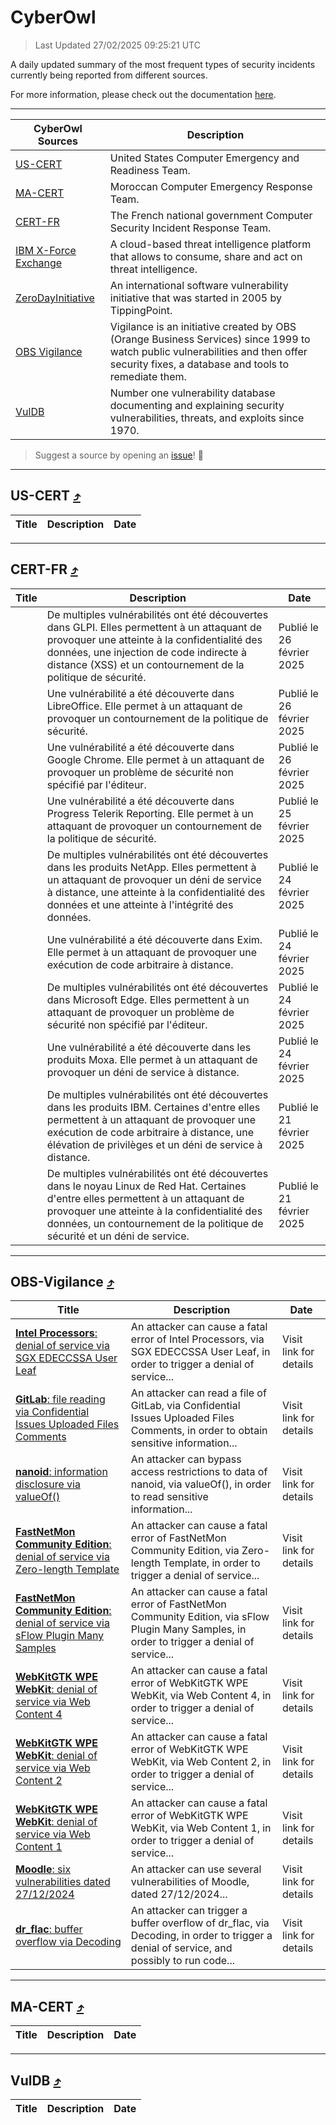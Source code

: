 
 <div id='top'></div>

# CyberOwl

 > Last Updated 27/02/2025 09:25:21 UTC
 
 A daily updated summary of the most frequent types of security incidents currently being reported from different sources.
 
 For more information, please check out the documentation [here](./docs/README.md).
 
 ---
 |CyberOwl Sources|Description|
 |---|---|
 |[US-CERT](#us-cert-arrow_heading_up)|United States Computer Emergency and Readiness Team.|
 |[MA-CERT](#ma-cert-arrow_heading_up)|Moroccan Computer Emergency Response Team.|
 |[CERT-FR](#cert-fr-arrow_heading_up)|The French national government Computer Security Incident Response Team.|
 |[IBM X-Force Exchange](#ibmcloud-arrow_heading_up)|A cloud-based threat intelligence platform that allows to consume, share and act on threat intelligence.|
 |[ZeroDayInitiative](#zerodayinitiative-arrow_heading_up)|An international software vulnerability initiative that was started in 2005 by TippingPoint.|
 |[OBS Vigilance](#obs-vigilance-arrow_heading_up)|Vigilance is an initiative created by OBS (Orange Business Services) since 1999 to watch public vulnerabilities and then offer security fixes, a database and tools to remediate them.|
 |[VulDB](#vuldb-arrow_heading_up)|Number one vulnerability database documenting and explaining security vulnerabilities, threats, and exploits since 1970.|
 
 > Suggest a source by opening an [issue](https://github.com/karimhabush/cyberowl/issues)! :raised_hands:
 ---

## US-CERT [:arrow_heading_up:](#cyberowl)

 |Title|Description|Date|
 |---|---|---|
 
 ---

## CERT-FR [:arrow_heading_up:](#cyberowl)

 |Title|Description|Date|
 |---|---|---|
 |[](https://www.cert.ssi.gouv.fr/avis/CERTFR-2025-AVI-0162/)|De multiples vulnérabilités ont été découvertes dans GLPI. Elles permettent à un attaquant de provoquer une atteinte à la confidentialité des données, une injection de code indirecte à distance (XSS) et un contournement de la politique de sécurité.|Publié le 26 février 2025|
 |[](https://www.cert.ssi.gouv.fr/avis/CERTFR-2025-AVI-0161/)|Une vulnérabilité a été découverte dans LibreOffice. Elle permet à un attaquant de provoquer un contournement de la politique de sécurité.|Publié le 26 février 2025|
 |[](https://www.cert.ssi.gouv.fr/avis/CERTFR-2025-AVI-0160/)|Une vulnérabilité a été découverte dans Google Chrome. Elle permet à un attaquant de provoquer un problème de sécurité non spécifié par l'éditeur.|Publié le 26 février 2025|
 |[](https://www.cert.ssi.gouv.fr/avis/CERTFR-2025-AVI-0159/)|Une vulnérabilité a été découverte dans Progress Telerik Reporting. Elle permet à un attaquant de provoquer un contournement de la politique de sécurité.|Publié le 25 février 2025|
 |[](https://www.cert.ssi.gouv.fr/avis/CERTFR-2025-AVI-0158/)|De multiples vulnérabilités ont été découvertes dans les produits NetApp. Elles permettent à un attaquant de provoquer un déni de service à distance, une atteinte à la confidentialité des données et une atteinte à l'intégrité des données.|Publié le 24 février 2025|
 |[](https://www.cert.ssi.gouv.fr/avis/CERTFR-2025-AVI-0157/)|Une vulnérabilité a été découverte dans Exim. Elle permet à un attaquant de provoquer une exécution de code arbitraire à distance.|Publié le 24 février 2025|
 |[](https://www.cert.ssi.gouv.fr/avis/CERTFR-2025-AVI-0156/)|De multiples vulnérabilités ont été découvertes dans Microsoft Edge. Elles permettent à un attaquant de provoquer un problème de sécurité non spécifié par l'éditeur.|Publié le 24 février 2025|
 |[](https://www.cert.ssi.gouv.fr/avis/CERTFR-2025-AVI-0155/)|Une vulnérabilité a été découverte dans les produits Moxa. Elle permet à un attaquant de provoquer un déni de service à distance.|Publié le 24 février 2025|
 |[](https://www.cert.ssi.gouv.fr/avis/CERTFR-2025-AVI-0154/)|De multiples vulnérabilités ont été découvertes dans les produits IBM. Certaines d'entre elles permettent à un attaquant de provoquer une exécution de code arbitraire à distance, une élévation de privilèges et un déni de service à distance.|Publié le 21 février 2025|
 |[](https://www.cert.ssi.gouv.fr/avis/CERTFR-2025-AVI-0153/)|De multiples vulnérabilités ont été découvertes dans le noyau Linux de Red Hat. Certaines d'entre elles permettent à un attaquant de provoquer une atteinte à la confidentialité des données, un contournement de la politique de sécurité et un déni de service.|Publié le 21 février 2025|
 
 ---

## OBS-Vigilance [:arrow_heading_up:](#cyberowl)

 |Title|Description|Date|
 |---|---|---|
 |[<a href="https://vigilance.fr/vulnerability/Intel-Processors-denial-of-service-via-SGX-EDECCSSA-User-Leaf-46357" class="noirorange"><b>Intel Processors</b>: denial of service via SGX EDECCSSA User Leaf</a>](https://vigilance.fr/vulnerability/Intel-Processors-denial-of-service-via-SGX-EDECCSSA-User-Leaf-46357)|An attacker can cause a fatal error of Intel Processors, via SGX EDECCSSA User Leaf, in order to trigger a denial of service...|Visit link for details|
 |[<a href="https://vigilance.fr/vulnerability/GitLab-file-reading-via-Confidential-Issues-Uploaded-Files-Comments-45984" class="noirorange"><b>GitLab</b>: file reading via Confidential Issues Uploaded Files Comments</a>](https://vigilance.fr/vulnerability/GitLab-file-reading-via-Confidential-Issues-Uploaded-Files-Comments-45984)|An attacker can read a file of GitLab, via Confidential Issues Uploaded Files Comments, in order to obtain sensitive information...|Visit link for details|
 |[<a href="https://vigilance.fr/vulnerability/nanoid-information-disclosure-via-valueOf-45983" class="noirorange"><b>nanoid</b>: information disclosure via valueOf()</a>](https://vigilance.fr/vulnerability/nanoid-information-disclosure-via-valueOf-45983)|An attacker can bypass access restrictions to data of nanoid, via valueOf(), in order to read sensitive information...|Visit link for details|
 |[<a href="https://vigilance.fr/vulnerability/FastNetMon-Community-Edition-denial-of-service-via-Zero-length-Template-45982" class="noirorange"><b>FastNetMon Community Edition</b>: denial of service via Zero-length Template</a>](https://vigilance.fr/vulnerability/FastNetMon-Community-Edition-denial-of-service-via-Zero-length-Template-45982)|An attacker can cause a fatal error of FastNetMon Community Edition, via Zero-length Template, in order to trigger a denial of service...|Visit link for details|
 |[<a href="https://vigilance.fr/vulnerability/FastNetMon-Community-Edition-denial-of-service-via-sFlow-Plugin-Many-Samples-45981" class="noirorange"><b>FastNetMon Community Edition</b>: denial of service via sFlow Plugin Many Samples</a>](https://vigilance.fr/vulnerability/FastNetMon-Community-Edition-denial-of-service-via-sFlow-Plugin-Many-Samples-45981)|An attacker can cause a fatal error of FastNetMon Community Edition, via sFlow Plugin Many Samples, in order to trigger a denial of service...|Visit link for details|
 |[<a href="https://vigilance.fr/vulnerability/WebKitGTK-WPE-WebKit-denial-of-service-via-Web-Content-4-45979" class="noirorange"><b>WebKitGTK  WPE WebKit</b>: denial of service via Web Content 4</a>](https://vigilance.fr/vulnerability/WebKitGTK-WPE-WebKit-denial-of-service-via-Web-Content-4-45979)|An attacker can cause a fatal error of WebKitGTK  WPE WebKit, via Web Content 4, in order to trigger a denial of service...|Visit link for details|
 |[<a href="https://vigilance.fr/vulnerability/WebKitGTK-WPE-WebKit-denial-of-service-via-Web-Content-2-45977" class="noirorange"><b>WebKitGTK  WPE WebKit</b>: denial of service via Web Content 2</a>](https://vigilance.fr/vulnerability/WebKitGTK-WPE-WebKit-denial-of-service-via-Web-Content-2-45977)|An attacker can cause a fatal error of WebKitGTK  WPE WebKit, via Web Content 2, in order to trigger a denial of service...|Visit link for details|
 |[<a href="https://vigilance.fr/vulnerability/WebKitGTK-WPE-WebKit-denial-of-service-via-Web-Content-1-45976" class="noirorange"><b>WebKitGTK  WPE WebKit</b>: denial of service via Web Content 1</a>](https://vigilance.fr/vulnerability/WebKitGTK-WPE-WebKit-denial-of-service-via-Web-Content-1-45976)|An attacker can cause a fatal error of WebKitGTK  WPE WebKit, via Web Content 1, in order to trigger a denial of service...|Visit link for details|
 |[<a href="https://vigilance.fr/vulnerability/Moodle-six-vulnerabilities-dated-27-12-2024-45975" class="noirorange"><b>Moodle</b>: six vulnerabilities dated 27/12/2024</a>](https://vigilance.fr/vulnerability/Moodle-six-vulnerabilities-dated-27-12-2024-45975)|An attacker can use several vulnerabilities of Moodle, dated 27/12/2024...|Visit link for details|
 |[<a href="https://vigilance.fr/vulnerability/dr-flac-buffer-overflow-via-Decoding-45974" class="noirorange"><b>dr_flac</b>: buffer overflow via Decoding</a>](https://vigilance.fr/vulnerability/dr-flac-buffer-overflow-via-Decoding-45974)|An attacker can trigger a buffer overflow of dr_flac, via Decoding, in order to trigger a denial of service, and possibly to run code...|Visit link for details|
 
 ---

## MA-CERT [:arrow_heading_up:](#cyberowl)

 |Title|Description|Date|
 |---|---|---|
 
 ---

## VulDB [:arrow_heading_up:](#cyberowl)

 |Title|Description|Date|
 |---|---|---|
 